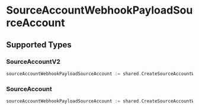 # SourceAccountWebhookPayloadSourceAccount


## Supported Types

### SourceAccountV2

```go
sourceAccountWebhookPayloadSourceAccount := shared.CreateSourceAccountWebhookPayloadSourceAccountSourceAccountV2(shared.SourceAccountV2{/* values here */})
```

### SourceAccount

```go
sourceAccountWebhookPayloadSourceAccount := shared.CreateSourceAccountWebhookPayloadSourceAccountSourceAccount(shared.SourceAccount{/* values here */})
```

